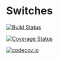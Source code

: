 # Switches

[![Build Status](https://travis-ci.org/andyferris/Switches.jl.svg?branch=master)](https://travis-ci.org/andyferris/Switches.jl)

[![Coverage Status](https://coveralls.io/repos/andyferris/Switches.jl/badge.svg?branch=master&service=github)](https://coveralls.io/github/andyferris/Switches.jl?branch=master)

[![codecov.io](http://codecov.io/github/andyferris/Switches.jl/coverage.svg?branch=master)](http://codecov.io/github/andyferris/Switches.jl?branch=master)
